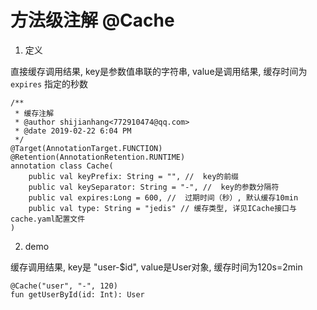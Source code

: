 # 方法级注解 @Cache

1. 定义

直接缓存调用结果, key是参数值串联的字符串, value是调用结果, 缓存时间为 `expires` 指定的秒数

```
/**
 * 缓存注解
 * @author shijianhang<772910474@qq.com>
 * @date 2019-02-22 6:04 PM
 */
@Target(AnnotationTarget.FUNCTION)
@Retention(AnnotationRetention.RUNTIME)
annotation class Cache(
    public val keyPrefix: String = "", //  key的前缀
    public val keySeparator: String = "-", //  key的参数分隔符
    public val expires:Long = 600, //  过期时间（秒）, 默认缓存10min
    public val type: String = "jedis" // 缓存类型, 详见ICache接口与cache.yaml配置文件
)
```

2. demo

缓存调用结果, key是 "user-$id", value是User对象, 缓存时间为120s=2min

```
@Cache("user", "-", 120)
fun getUserById(id: Int): User
```